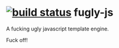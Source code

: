 [![build status](https://secure.travis-ci.org/pablo-cabrera/fugly-js.png)](http://travis-ci.org/pablo-cabrera/fugly-js)
fugly-js
========

A fucking ugly javascript template engine. 

Fuck off!

